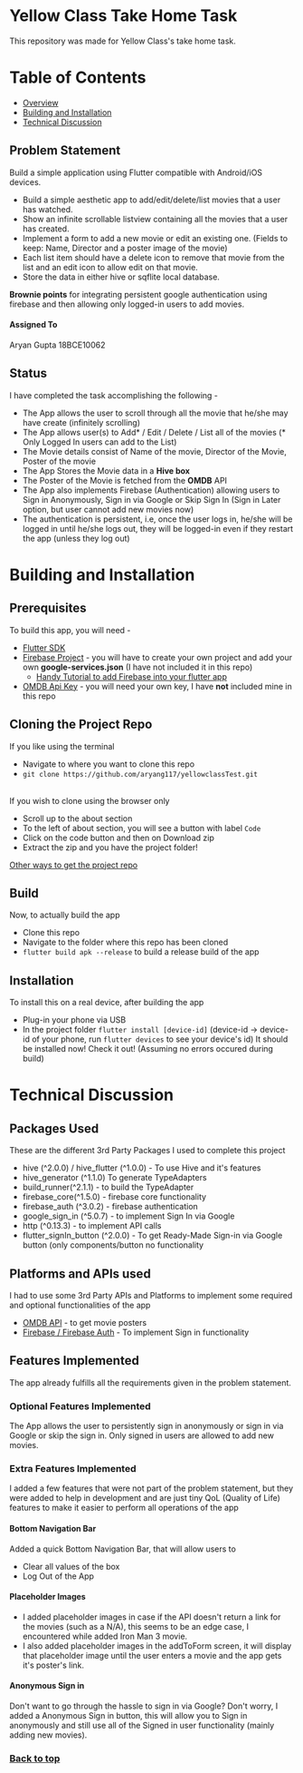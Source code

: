 # Yellow Class Take Home Task
  This repository was made for Yellow Class's take home task. 
  
# Table of Contents
  - [Overview](#yellow-class-take-home-task)
  - [Building and Installation](#building-and-installation)
  - [Technical Discussion](#technical-discussion)

  ## Problem Statement 
  Build a simple application using Flutter compatible with Android/iOS devices.

  - Build a simple aesthetic app to add/edit/delete/list movies that a user has watched.
  - Show an infinite scrollable listview containing all the movies that a user has created.
  - Implement a form to add a new movie or edit an existing one. (Fields to keep: Name, Director and a poster image of the movie)
  - Each list item should have a delete icon to remove that movie from the list and an edit icon to allow edit on that movie.
  - Store the data in either hive or sqflite local database.

**Brownie points** for integrating persistent google authentication using firebase and then allowing only logged-in users to add movies.

  #### Assigned To 
  Aryan Gupta 18BCE10062

  ## Status
  I have completed the task accomplishing the following -
  - The App allows the user to scroll through all the movie that he/she may have create (infinitely scrolling)
  - The App allows user(s) to Add* / Edit / Delete / List all of the movies (* Only Logged In users can add to the List)
  - The Movie details consist of Name of the movie, Director of the Movie, Poster of the movie
  - The App Stores the Movie data in a **Hive box** 
  - The Poster of the Movie is fetched from the **OMDB** API
  - The App also implements Firebase (Authentication) allowing users to Sign in Anonymously, Sign in via Google or Skip Sign In (Sign in Later option, but user cannot add new movies now)
  - The authentication is persistent, i.e, once the user logs in, he/she will be logged in until he/she logs out, they will be logged-in even if they restart the app (unless they log out)

  # Building and Installation
  ## Prerequisites
  To build this app, you will need -
  - [Flutter SDK](https://flutter.dev)
  - [Firebase Project](https://firebase.google.com) - you will have to create your own project and add your own **google-services.json** (I have not included it in this repo)
    - [Handy Tutorial to add Firebase into your flutter app](https://firebase.flutter.dev) 
  - [OMDB Api Key](http://www.omdbapi.com/) - you will need your own key, I have **not** included mine in this repo


  ## Cloning the Project Repo
  If you like using the terminal
   - Navigate to where you want to clone this repo
   - ```git clone https://github.com/aryang117/yellowclassTest.git```
  <br> </br>
  
  If you wish to clone using the browser only
   - Scroll up to the about section
   - To the left of about section, you will see a button with label ``Code``
   - Click on the code button and then on Download zip
   - Extract the zip and you have the project folder!
    
   [Other ways to get the project repo](https://docs.github.com/en/github/creating-cloning-and-archiving-repositories/cloning-a-repository-from-github/cloning-a-repository)
  
  ## Build
  Now, to actually build the app
  - Clone this repo
  - Navigate to the folder where this repo has been cloned
  - ```flutter build apk --release``` to build a release build of the app
  
  ## Installation
  To install this on a real device, after building the app
  - Plug-in your phone via USB
  - In the project folder ``flutter install [device-id]`` (device-id -> device-id of your phone, run ``flutter devices`` to see your device's id)
  It should be installed now! Check it out! (Assuming no errors occured during build)
  
  
  # Technical Discussion
  ## Packages Used
  These are the different 3rd Party Packages I used to complete this project
  - hive (^2.0.0) / hive_flutter (^1.0.0) - To use Hive and it's features
  - hive_generator (^1.1.0) To generate TypeAdapters
  - build_runner(^2.1.1) - to build the TypeAdapter
  - firebase_core(^1.5.0) - firebase core functionality
  - firebase_auth (^3.0.2) - firebase authentication
  - google_sign_in (^5.0.7) - to implement Sign In via Google
  - http (^0.13.3) - to implement API calls
  - flutter_signIn_button (^2.0.0) - To get Ready-Made Sign-in via Google button (only components/button no functionality

  ## Platforms and APIs used
  I had to use some 3rd Party APIs and Platforms to implement some required and optional functionalities of the app
   - [OMDB API](http://www.omdbapi.com/) - to get movie posters
   - [Firebase / Firebase Auth](https://firebase.google.com) - To implement Sign in functionality

  ## Features Implemented
  
  The app already fulfills all the requirements given in the problem statement. 
  
  ### Optional Features Implemented
  The App allows the user to persistently sign in anonymously or sign in via Google or skip the sign in.
  Only signed in users are allowed to add new movies. 
  
  ### Extra Features Implemented
  I added a few features that were not part of the problem statement, but they were added to help in development and are just tiny QoL (Quality of Life) features to make it easier to perform all operations of the app
  #### Bottom Navigation Bar
  Added a quick Bottom Navigation Bar, that will allow users to 
  - Clear all values of the box
  - Log Out of the App
  #### Placeholder Images
  - I added placeholder images in case if the API doesn't return a link for the movies (such as a N/A), this seems to be an edge case, I encountered while added Iron Man 3 movie.
  - I also added placeholder images in the addToForm screen, it will display that placeholder image until the user enters a movie and the app gets it's poster's link.
  #### Anonymous Sign in
  Don't want to go through the hassle to sign in via Google? Don't worry, I added a Anonymous Sign in button, this will allow you to Sign in anonymously and still use all of the Signed in user functionality (mainly adding new movies).
  
  ### [Back to top](#yellow-class-take-home-task)
